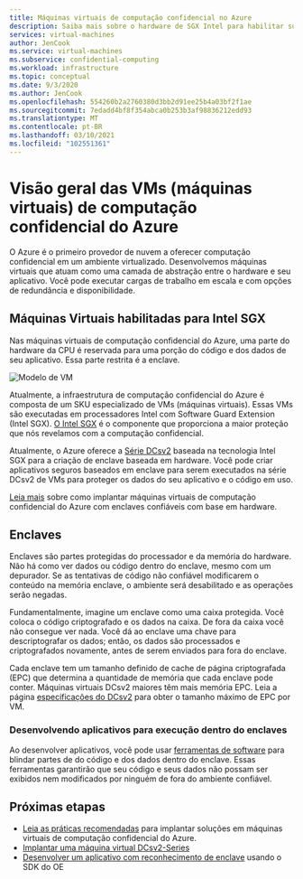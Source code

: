 ```yaml
---
title: Máquinas virtuais de computação confidencial no Azure
description: Saiba mais sobre o hardware de SGX Intel para habilitar suas cargas de trabalho de computação confidencial.
services: virtual-machines
author: JenCook
ms.service: virtual-machines
ms.subservice: confidential-computing
ms.workload: infrastructure
ms.topic: conceptual
ms.date: 9/3/2020
ms.author: JenCook
ms.openlocfilehash: 554260b2a2760380d3bb2d91ee25b4a03bf2f1ae
ms.sourcegitcommit: 7edadd4bf8f354abca0b253b3af98836212edd93
ms.translationtype: MT
ms.contentlocale: pt-BR
ms.lasthandoff: 03/10/2021
ms.locfileid: "102551361"
---
```

# <a name="azure-confidential-computing-virtual-machines-vms-overview"></a>Visão geral das VMs (máquinas virtuais) de computação confidencial do Azure


O Azure é o primeiro provedor de nuvem a oferecer computação confidencial em um ambiente virtualizado. Desenvolvemos máquinas virtuais que atuam como uma camada de abstração entre o hardware e seu aplicativo. Você pode executar cargas de trabalho em escala e com opções de redundância e disponibilidade.  

## <a name="intel-sgx-enabled-virtual-machines"></a>Máquinas Virtuais habilitadas para Intel SGX

Nas máquinas virtuais de computação confidencial do Azure, uma parte do hardware da CPU é reservada para uma porção do código e dos dados de seu aplicativo. Essa parte restrita é a enclave. 

![Modelo de VM](media/overview/hardware-backed-enclave.png)

Atualmente, a infraestrutura de computação confidencial do Azure é composta de um SKU especializado de VMs (máquinas virtuais). Essas VMs são executadas em processadores Intel com Software Guard Extension (Intel SGX). [O Intel SGX](https://intel.com/sgx) é o componente que proporciona a maior proteção que nós revelamos com a computação confidencial. 

Atualmente, o Azure oferece a [Série DCsv2](../virtual-machines/dcv2-series.md) baseada na tecnologia Intel SGX para a criação de enclave baseada em hardware. Você pode criar aplicativos seguros baseados em enclave para serem executados na série DCsv2 de VMs para proteger os dados do seu aplicativo e o código em uso. 

[Leia mais](virtual-machine-solutions.md) sobre como implantar máquinas virtuais de computação confidencial do Azure com enclaves confiáveis com base em hardware.

## <a name="enclaves"></a>Enclaves

Enclaves são partes protegidas do processador e da memória do hardware. Não há como ver dados ou código dentro do enclave, mesmo com um depurador. Se as tentativas de código não confiável modificarem o conteúdo na memória enclave, o ambiente será desabilitado e as operações serão negadas.

Fundamentalmente, imagine um enclave como uma caixa protegida. Você coloca o código criptografado e os dados na caixa. De fora da caixa você não consegue ver nada. Você dá ao enclave uma chave para descriptografar os dados; então, os dados são processados e criptografados novamente, antes de serem enviados para fora do enclave.

Cada enclave tem um tamanho definido de cache de página criptografada (EPC) que determina a quantidade de memória que cada enclave pode conter. Máquinas virtuais DCsv2 maiores têm mais memória EPC. Leia a página [especificações do DCsv2](../virtual-machines/dcv2-series.md) para obter o tamanho máximo de EPC por VM.



### <a name="developing-applications-to-run-inside-enclaves"></a>Desenvolvendo aplicativos para execução dentro do enclaves
Ao desenvolver aplicativos, você pode usar [ferramentas de software](application-development.md) para blindar partes de do código e dos dados dentro do enclave. Essas ferramentas garantirão que seu código e seus dados não possam ser exibidos nem modificados por ninguém de fora do ambiente confiável. 

## <a name="next-steps"></a>Próximas etapas
- [Leia as práticas recomendadas](virtual-machine-solutions.md) para implantar soluções em máquinas virtuais de computação confidencial do Azure.
- [Implantar uma máquina virtual DCsv2-Series](quick-create-portal.md)
- [Desenvolver um aplicativo com reconhecimento de enclave](application-development.md) usando o SDK do OE